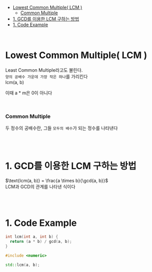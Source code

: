 - [Lowest Common Multiple( LCM )](#lowest-common-multiple-lcm-)
    - [Common Multiple](#common-multiple)
- [1. GCD를 이용한 LCM 구하는 방법](#1-gcd를-이용한-lcm-구하는-방법)
- [1. Code Example](#1-code-example)

<br>

# Lowest Common Multiple( LCM )
Least Common Multiple라고도 불린다.<br>
`양의 공배수 가운데 가장 작은 하나`를 가리킨다<br>
$\text{lcm(a, b)}$

이때 a * m은 0이 아니다<br>

<br>

### Common Multiple
두 정수의 공배수란, 그들 `모두의 배수`가 되는 정수를 나타낸다<br>

<br><br>

# 1. GCD를 이용한 LCM 구하는 방법
$\text{lcm(a, b)} = \frac{a \times b}{\gcd{a, b}}$ <br>
LCM과 GCD의 관계를 나타낸 식이다<br>

<br><br>

# 1. Code Example
```cpp
int lcm(int a, int b) {
  return (a * b) / gcd(a, b);
}
```

```cpp
#include <numeric>

std::lcm(a, b);
```
